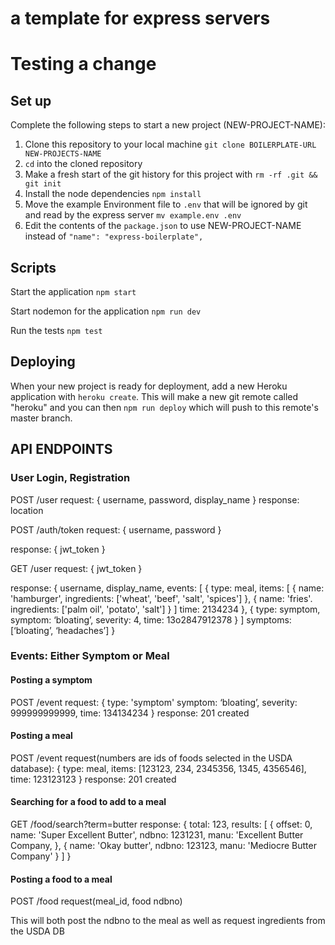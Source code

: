 # a template for express servers
# Testing a change


## Set up

Complete the following steps to start a new project (NEW-PROJECT-NAME):

1. Clone this repository to your local machine `git clone BOILERPLATE-URL NEW-PROJECTS-NAME`
2. `cd` into the cloned repository
3. Make a fresh start of the git history for this project with `rm -rf .git && git init`
4. Install the node dependencies `npm install`
5. Move the example Environment file to `.env` that will be ignored by git and read by the express server `mv example.env .env`
6. Edit the contents of the `package.json` to use NEW-PROJECT-NAME instead of `"name": "express-boilerplate",`

## Scripts

Start the application `npm start`

Start nodemon for the application `npm run dev`

Run the tests `npm test`

## Deploying

When your new project is ready for deployment, add a new Heroku application with `heroku create`. This will make a new git remote called "heroku" and you can then `npm run deploy` which will push to this remote's master branch.

## API ENDPOINTS 

### User Login, Registration

POST /user
  request:
    {
      username, 
      password, 
      display_name
    }
  response: 
    location

POST /auth/token
  request:
    {
      username,
      password
    }

  response:
    {
      jwt_token
    }
    
GET /user 
  request:
    {
      jwt_token
    }

  response:
    {
      username,
      display_name,
      events: 
        [
          {
            type: meal, 
            items: [
              {
                name: 'hamburger',
                ingredients: ['wheat', 'beef', 'salt', 'spices']
              },
              {
                name: 'fries'.
                ingredients: ['palm oil', 'potato', 'salt']
              }
            ]
            time: 2134234
          }, 
          {
            type: symptom, 
            symptom: ‘bloating’, 
            severity: 4, 
            time: 13o2847912378
          }
        ]
        symptoms: [‘bloating’, ‘headaches’]
    }

### Events: Either Symptom or Meal

#### Posting a symptom 

POST /event
  request:
    {
      type: 'symptom'
      symptom: ‘bloating’,
      severity: 999999999999,
      time: 134134234
    }
  response: 201 created

#### Posting a meal

POST /event
  request(numbers are ids of foods selected in the USDA database):
    {
      type: meal,
      items: [123123, 234, 2345356, 1345, 4356546],
      time: 123123123
    }
  response: 201 created

#### Searching for a food to add to a meal

GET /food/search?term=butter
  response: 
  {
    total: 123,
    results:
    [
      {
        offset: 0,
        name: 'Super Excellent Butter',
        ndbno: 1231231,
        manu: 'Excellent Butter Company,
      },
      {
        name: 'Okay butter',
        ndbno: 123123,
        manu: 'Mediocre Butter Company'
      }
    ]
  }

#### Posting a food to a meal

POST /food
request(meal_id, food ndbno)

This will both post the ndbno to the meal as well as request ingredients from the USDA DB